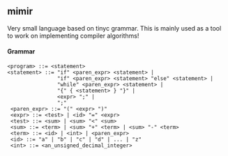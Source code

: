 ## mimir

Very small language based on tinyc grammar. This is mainly used as a tool to work on implementing compiler algorithms!

#### Grammar
```
<program> ::= <statement>
<statement> ::= "if" <paren_expr> <statement> |
                "if" <paren_expr> <statement> "else" <statement> |
                "while" <paren_expr> <statement> |
                "{" { <statement> } "}" |
                <expr> ";" |
                ";"
 <paren_expr> ::= "(" <expr> ")"
 <expr> ::= <test> | <id> "=" <expr>
 <test> ::= <sum> | <sum> "<" <sum>
 <sum> ::= <term> | <sum> "+" <term> | <sum> "-" <term>
 <term> ::= <id> | <int> | <paren_expr>
 <id> ::= "a" | "b" | "c" | "d" | ... | "z"
 <int> ::= <an_unsigned_decimal_integer>
```
